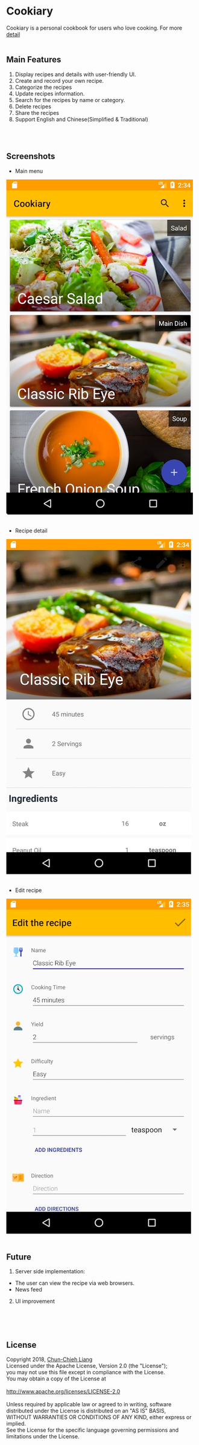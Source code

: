 Cookiary
==============================================================================
Cookiary is a personal cookbook for users who love cooking. For more [detail](https://drive.google.com/open?id=1Ksm-30dXFMCfTsaNQAY-48MtOnhFiC8A) 
 </br>
 </br>  
 
## Main Features
 1. Display recipes and details with user-friendly UI.
 2. Create and record your own recipe.
 3. Categorize the recipes
 4. Update recipes information.
 5. Search for the recipes by name or category.
 6. Delete recipes
 7. Share the recipes
 8. Support English and Chinese(Simplified & Traditional)
 </br>
 </br>
 
## Screenshots
* Main menu </br>

![Main menu](screenshot/Main_Menu.jpg)
</br> 
</br> 

* Recipe detail </br>

![Recipe detail](screenshot/Recipe_Detail.jpg)
</br>
</br>

* Edit recipe </br>

![Edit recipe detail](./screenshot/Recipe_Detail_Edit.jpg)
</br>
</br>

## Future
1. Server side implementation: 
* The user can view the recipe via web browsers.
* News feed
2. UI improvement
</br>
</br>
</br>

## License
Copyright 2018, [Chun-Chieh Liang](www.chunchiehliang.com)</br>
Licensed under the Apache License, Version 2.0 (the "License");</br>
you may not use this file except in compliance with the License.</br>
You may obtain a copy of the License at </br>
</br>
http://www.apache.org/licenses/LICENSE-2.0</br>
</br>
Unless required by applicable law or agreed to in writing, software</br>
distributed under the License is distributed on an "AS IS" BASIS,</br>
WITHOUT WARRANTIES OR CONDITIONS OF ANY KIND, either express or implied.</br>
See the License for the specific language governing permissions and </br>
limitations under the License.</br></br>
